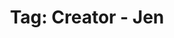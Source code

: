 ---
layout: portfolio
title: 'Tag: Creator - Jen'
permalink: /portfolio/tags/creator/jen/
type: tag
uid: jen
pagination:
    enabled: true
    tag: [jen]
---
